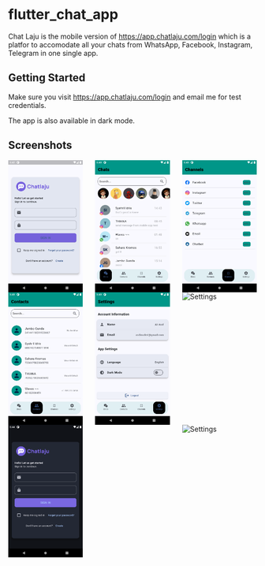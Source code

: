 # flutter_chat_app

Chat Laju is the mobile version of https://app.chatlaju.com/login which is a platfor to accomodate all your chats from WhatsApp, Facebook, Instagram, Telegram in one single app.

## Getting Started

Make sure you visit https://app.chatlaju.com/login and email me for test credentials.

The app is also available in dark mode.

## Screenshots

<div style="display: flex; justify-content: space-between;">
    <img src="screenshots/login.png" alt="Login" style="width: 30%;">
    <img src="screenshots/chats.png" alt="Chats" style="width: 30%;">
    <img src="screenshots/channels.png" alt="Channels" style="width: 30%;">
</div>

<div style="display: flex; justify-content: space-between;">
    <img src="screenshots/contacts.png" alt="Contacts" style="width: 30%;">
    <img src="screenshots/settings.png" alt="Settings" style="width: 30%;">
    <img src="screenshots/inbox" alt="Settings" style="width: 30%;">
</div>

<div style="display: flex; justify-content: space-between;">
    <img src="screenshots/login dark mode.png" alt="Contacts" style="width: 30%;">
    <img src="screenshots/chats dark mode" alt="Settings" style="width: 30%;">
</div>

